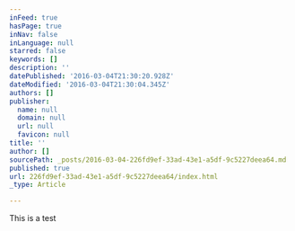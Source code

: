 ```yaml
---
inFeed: true
hasPage: true
inNav: false
inLanguage: null
starred: false
keywords: []
description: ''
datePublished: '2016-03-04T21:30:20.928Z'
dateModified: '2016-03-04T21:30:04.345Z'
authors: []
publisher:
  name: null
  domain: null
  url: null
  favicon: null
title: ''
author: []
sourcePath: _posts/2016-03-04-226fd9ef-33ad-43e1-a5df-9c5227deea64.md
published: true
url: 226fd9ef-33ad-43e1-a5df-9c5227deea64/index.html
_type: Article

---
```

This is a test